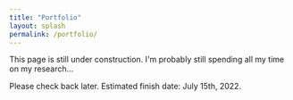 ```yaml
---
title: "Portfolio"
layout: splash
permalink: /portfolio/
---
```


This page is still under construction. I'm probably still spending all my time on my research...

Please check back later. Estimated finish date: July 15th, 2022.